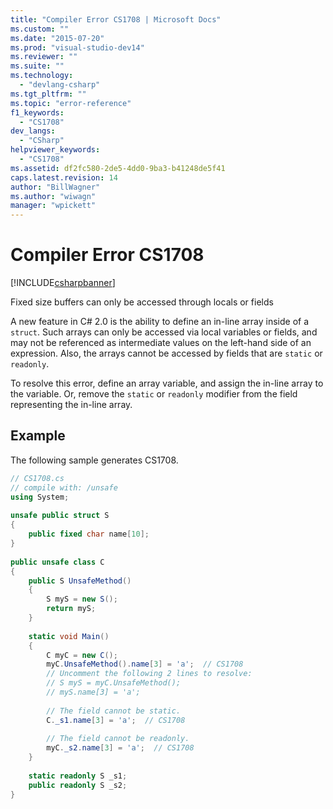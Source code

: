 ```yaml
---
title: "Compiler Error CS1708 | Microsoft Docs"
ms.custom: ""
ms.date: "2015-07-20"
ms.prod: "visual-studio-dev14"
ms.reviewer: ""
ms.suite: ""
ms.technology: 
  - "devlang-csharp"
ms.tgt_pltfrm: ""
ms.topic: "error-reference"
f1_keywords: 
  - "CS1708"
dev_langs: 
  - "CSharp"
helpviewer_keywords: 
  - "CS1708"
ms.assetid: df2fc580-2de5-4dd0-9ba3-b41248de5f41
caps.latest.revision: 14
author: "BillWagner"
ms.author: "wiwagn"
manager: "wpickett"
---
```

# Compiler Error CS1708
[!INCLUDE[csharpbanner](../../../includes/csharpbanner.md)]

Fixed size buffers can only be accessed through locals or fields  
  
 A new feature in C# 2.0 is the ability to define an in-line array inside of a `struct`. Such arrays can only be accessed via local variables or fields, and may not be referenced as intermediate values on the left-hand side of an expression. Also, the arrays cannot be accessed by fields that are `static` or `readonly`.  
  
 To resolve this error, define an array variable, and assign the in-line array to the variable. Or, remove the `static` or `readonly` modifier from the field representing the in-line array.  
  
## Example  
 The following sample generates CS1708.  
  
```csharp  
// CS1708.cs  
// compile with: /unsafe  
using System;  
  
unsafe public struct S  
{  
    public fixed char name[10];  
}  
  
public unsafe class C  
{  
    public S UnsafeMethod()  
    {  
        S myS = new S();  
        return myS;  
    }  
  
    static void Main()  
    {  
        C myC = new C();  
        myC.UnsafeMethod().name[3] = 'a';  // CS1708  
        // Uncomment the following 2 lines to resolve:  
        // S myS = myC.UnsafeMethod();  
        // myS.name[3] = 'a';  
  
        // The field cannot be static.  
        C._s1.name[3] = 'a';  // CS1708  
  
        // The field cannot be readonly.  
        myC._s2.name[3] = 'a';  // CS1708  
    }  
  
    static readonly S _s1;  
    public readonly S _s2;  
}  
```